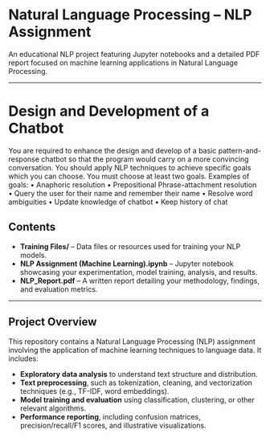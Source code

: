 # Natural Language Processing – NLP Assignment
An educational NLP project featuring Jupyter notebooks and a detailed PDF report focused on machine learning applications in Natural Language Processing.

---

# Design and Development of a Chatbot
You are required to enhance the design and develop of a basic pattern-and- response chatbot so that the program would carry on a more convincing conversation. You should apply NLP techniques to achieve specific goals which you can choose. You must choose at least two goals.
Examples of goals:
• Anaphoric resolution
• Prepositional Phrase-attachment resolution
• Query the user for their name and remember their name
• Resolve word ambiguities
• Update knowledge of chatbot
• Keep history of chat

##  Contents
- **Training Files/** – Data files or resources used for training your NLP models.
- **NLP Assignment (Machine Learning).ipynb** – Jupyter notebook showcasing your experimentation, model training, analysis, and results.
- **NLP_Report.pdf** – A written report detailing your methodology, findings, and evaluation metrics.

---

##  Project Overview
This repository contains a Natural Language Processing (NLP) assignment involving the application of machine learning techniques to language data. It includes:

- **Exploratory data analysis** to understand text structure and distribution.
- **Text preprocessing**, such as tokenization, cleaning, and vectorization techniques (e.g., TF-IDF, word embeddings).
- **Model training and evaluation** using classification, clustering, or other relevant algorithms.
- **Performance reporting**, including confusion matrices, precision/recall/F1 scores, and illustrative visualizations.
